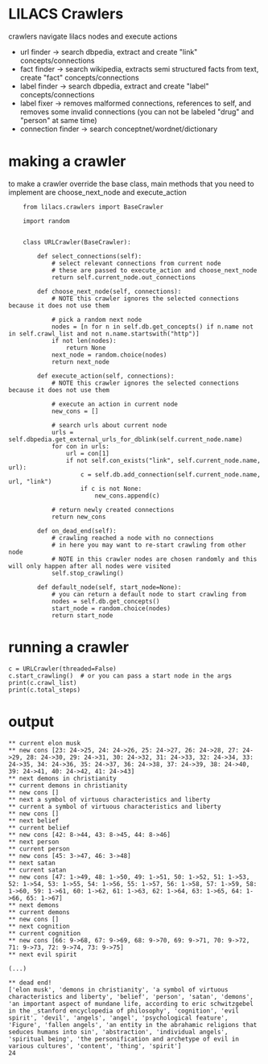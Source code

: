 # LILACS Crawlers

crawlers navigate lilacs nodes and execute actions

- url finder -> search dbpedia, extract and create "link" concepts/connections
- fact finder -> search wikipedia, extracts semi structured facts from text, create "fact" concepts/connections
- label finder -> search dbpedia, extract and create "label" concepts/connections
- label fixer -> removes malformed connections, references to self, and removes some invalid connections (you can not be labeled "drug" and "person" at same time)
- connection finder -> search conceptnet/wordnet/dictionary

# making a crawler


to make a crawler override the base class, main methods that you need to implement are choose_next_node and execute_action


        from lilacs.crawlers import BaseCrawler
        
        import random


        class URLCrawler(BaseCrawler):
        
            def select_connections(self):
                # select relevant connections from current node
                # these are passed to execute_action and choose_next_node
                return self.current_node.out_connections
        
            def choose_next_node(self, connections):
                # NOTE this crawler ignores the selected connections because it does not use them
                
                # pick a random next node
                nodes = [n for n in self.db.get_concepts() if n.name not in self.crawl_list and not n.name.startswith("http")]
                if not len(nodes):
                    return None
                next_node = random.choice(nodes)
                return next_node
        
            def execute_action(self, connections):
                # NOTE this crawler ignores the selected connections because it does not use them
                
                # execute an action in current node
                new_cons = []
                
                # search urls about current node
                urls = self.dbpedia.get_external_urls_for_dblink(self.current_node.name)
                for con in urls:
                    url = con[1]
                    if not self.con_exists("link", self.current_node.name, url):
                        c = self.db.add_connection(self.current_node.name, url, "link")
                        if c is not None:
                            new_cons.append(c)
                            
                # return newly created connections
                return new_cons
                
            def on_dead_end(self):
                # crawling reached a node with no connections
                # in here you may want to re-start crawling from other node
                # NOTE in this crawler nodes are chosen randomly and this will only happen after all nodes were visited
                self.stop_crawling()
                
            def default_node(self, start_node=None):
                # you can return a default node to start crawling from
                nodes = self.db.get_concepts()
                start_node = random.choice(nodes)
                return start_node
                
# running a crawler

    c = URLCrawler(threaded=False)
    c.start_crawling()  # or you can pass a start node in the args
    print(c.crawl_list)
    print(c.total_steps)
    

# output
    
    ** current elon musk
    ** new cons [23: 24->25, 24: 24->26, 25: 24->27, 26: 24->28, 27: 24->29, 28: 24->30, 29: 24->31, 30: 24->32, 31: 24->33, 32: 24->34, 33: 24->35, 34: 24->36, 35: 24->37, 36: 24->38, 37: 24->39, 38: 24->40, 39: 24->41, 40: 24->42, 41: 24->43]
    ** next demons in christianity
    ** current demons in christianity
    ** new cons []
    ** next a symbol of virtuous characteristics and liberty
    ** current a symbol of virtuous characteristics and liberty
    ** new cons []
    ** next belief
    ** current belief
    ** new cons [42: 8->44, 43: 8->45, 44: 8->46]
    ** next person
    ** current person
    ** new cons [45: 3->47, 46: 3->48]
    ** next satan
    ** current satan
    ** new cons [47: 1->49, 48: 1->50, 49: 1->51, 50: 1->52, 51: 1->53, 52: 1->54, 53: 1->55, 54: 1->56, 55: 1->57, 56: 1->58, 57: 1->59, 58: 1->60, 59: 1->61, 60: 1->62, 61: 1->63, 62: 1->64, 63: 1->65, 64: 1->66, 65: 1->67]
    ** next demons
    ** current demons
    ** new cons []
    ** next cognition
    ** current cognition
    ** new cons [66: 9->68, 67: 9->69, 68: 9->70, 69: 9->71, 70: 9->72, 71: 9->73, 72: 9->74, 73: 9->75]
    ** next evil spirit
    
    (...)
    
    ** dead end!
    ['elon musk', 'demons in christianity', 'a symbol of virtuous characteristics and liberty', 'belief', 'person', 'satan', 'demons', 'an important aspect of mundane life, according to eric schwitzgebel in the _stanford encyclopedia of philosophy', 'cognition', 'evil spirit', 'devil', 'angels', 'angel', 'psychological feature', 'Figure', 'fallen angels', 'an entity in the abrahamic religions that seduces humans into sin', 'abstraction', 'individual angels', 'spiritual being', 'the personification and archetype of evil in various cultures', 'content', 'thing', 'spirit']
    24